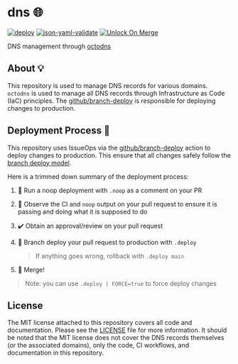 # dns 🌐

[![deploy](https://github.com/GrantBirki/dns/actions/workflows/deploy.yml/badge.svg)](https://github.com/GrantBirki/dns/actions/workflows/deploy.yml) [![json-yaml-validate](https://github.com/GrantBirki/dns/actions/workflows/json-yaml-validate.yml/badge.svg)](https://github.com/GrantBirki/dns/actions/workflows/json-yaml-validate.yml) [![Unlock On Merge](https://github.com/GrantBirki/dns/actions/workflows/unlock-on-merge.yml/badge.svg)](https://github.com/GrantBirki/dns/actions/workflows/unlock-on-merge.yml)

DNS management through [octodns](https://github.com/octodns/octodns)

## About 💡

This repository is used to manage DNS records for various domains. `octodns` is used to manage all DNS records through Infrastructure as Code (IaC) principles. The [github/branch-deploy](https://github.com/github/branch-deploy) is responsible for deploying changes to production.

## Deployment Process 🚀

This repository uses IssueOps via the [github/branch-deploy](https://github.com/github/branch-deploy) action to deploy changes to production. This ensure that all changes safely follow the [branch deploy model](https://blog.birki.io/posts/branch-deploy/).

Here is a trimmed down summary of the deployment process:

1. 🧪 Run a noop deployment with `.noop` as a comment on your PR
2. 👀 Observe the CI and `noop` output on your pull request to ensure it is passing and doing what it is supposed to do
3. ✔️ Obtain an approval/review on your pull request
4. 🚀 Branch deploy your pull request to production with `.deploy`

    > If anything goes wrong, rollback with `.deploy main`

5. 🎉 Merge!

> Note: you can use `.deploy | FORCE=true` to force deploy changes

## License

The MIT license attached to this repository covers all code and documentation. Please see the [LICENSE](LICENSE) file for more information. It should be noted that the MIT license does not cover the DNS records themselves (or the associated domains), only the code, CI workflows, and documentation in this repository.
